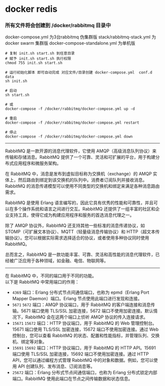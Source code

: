 # docker redis

### 所有文件将会创建到 /docker/rabbitmq 目录中
docker-compose.yml 为3台rabbitmq 伪集群版
stack/rabbitmq-stack.yml 为 docker swarm 集群版
docker-compose-standalone.yml 为单机版

```shell script
# 复制 init.sh start.sh 到任意目录
# 赋予 init.sh start.sh 执行权限
chmod 755 init.sh start.sh

# 运行初始化脚本 即可自动完成 对应文件/目录创建 docker-compose.yml  conf.d data
sh init.sh

# 启动
sh start.sh

# 或
docker-compose -f /docker/rabbitmq/docker-compose.yml up -d

# 重启
docker-compose -f /docker/rabbitmq/docker-compose.yml restart

# 停止
docker-compose -f /docker/rabbitmq/docker-compose.yml down
```
---
RabbitMQ 是一款开源的消息代理软件，它使用 AMQP（高级消息队列协议）来传输和存储消息。RabbitMQ 提供了一个可靠、灵活和可扩展的平台，用于构建分布式应用程序和微服务架构。

在 RabbitMQ 中，消息是发布到虚拟目标称为交换机（exchange）的 AMQP 实体上，然后路由到绑定到该交换机的队列中。消费者订阅队列并接收消息。RabbitMQ 的消息传递模型可以使用不同类型的交换机和绑定来满足各种消息路由需求。

RabbitMQ 是使用 Erlang 语言编写的，因此它具有优秀的性能和可靠性，并且可以在多个操作系统和语言之间进行交互。RabbitMQ 还提供了一组丰富的社区和企业支持工具，使得它成为构建应用程序和服务的首选消息代理之一。

除了 AMQP 协议外，RabbitMQ 还支持其他一些标准的消息传递协议，如 STOMP（可扩展文本协议）、MQTT（轻量级消息传输协议）和 HTTP（超文本传输协议）。您可以根据实际需求选择适合的协议，或者使用多种协议同时使用 RabbitMQ。

总而言之，RabbitMQ 是一款功能丰富、可靠、灵活和高性能的消息代理软件，已经被广泛应用于各种领域，如金融、电信、物联网等。

---
在 RabbitMQ 中，不同的端口用于不同的功能。  
以下是 RabbitMQ 中常用端口的作用：
- `4369` 端口：Erlang 分布式节点间通信端口，也称为 epmd（Erlang Port Mapper Daemon）端口。Erlang 节点使用此端口进行发现和连接。
- `5671` `5672` 端口：AMQP 协议端口，用于 RabbitMQ 的客户端连接和消息传输。5671 端口使用 TLS/SSL 加密连接，5672 端口不使用加密连接。默认情况下，RabbitMQ 会在这两个端口上侦听 AMQP 协议的传入连接请求。
- `15671` `15672` 端口：HTTP 协议端口，用于 RabbitMQ 的 Web 管理控制台。15671 端口使用 TLS/SSL 加密连接，15672 端口不使用加密连接。通过 Web 控制台，您可以查看 RabbitMQ 的状态、配置和性能指标，并管理队列、交换机、绑定等对象。
- `15691` `15692` 端口：HTTP 协议端口，用于 RabbitMQ 的 HTTP API。15691 端口使用 TLS/SSL 加密连接，15692 端口不使用加密连接。通过 HTTP API，您可以通过编程方式管理 RabbitMQ 中的对象和数据。例如，您可以使用 API 创建队列、发布消息、订阅消息等。
- `25672` 端口：Erlang 分布式节点间通信端口，也称为 Erlang 分布式锁定内部端口。RabbitMQ 使用此端口在节点之间传输数据和状态信息。